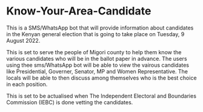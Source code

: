 # Know-Your-Area-Candidate
This is a SMS/WhatsApp bot that will provide information about candidates in the Kenyan general election that is going to take place on Tuesday, 9 August 2022.

This is set to serve the people of Migori county to help them know the various candidates who will be in the ballot paper in advance. The users using thee sms/WhatsApp bot will be able to view the vairous candidates like Presidential, Governer, Senator, MP and Women Representative. The locals will be able to then discuss among themselves who is the best choice in each position. 



This is set to be actualised when The Independent Electoral and Boundaries Commission (IEBC) is done vetting the candidates. 
